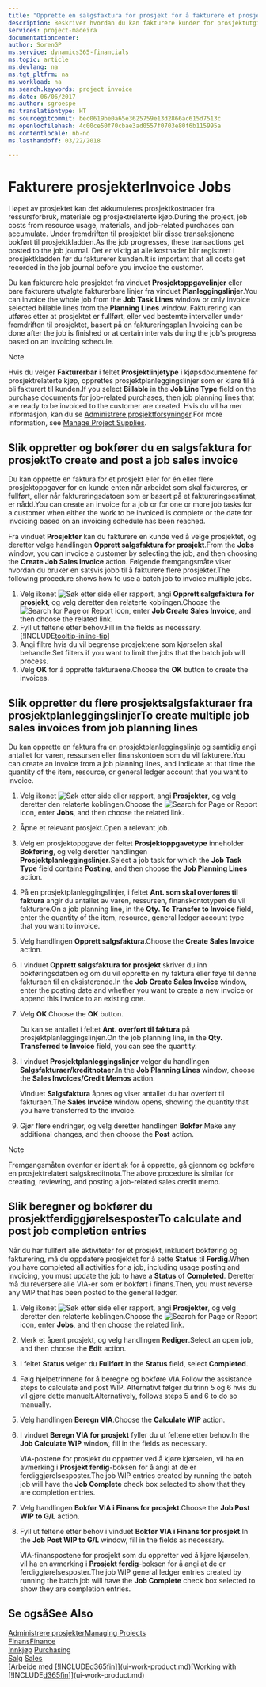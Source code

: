 ```yaml
---
title: "Opprette en salgsfaktura for prosjekt for å fakturere et prosjekt | Microsoft-dokumentasjon"
description: Beskriver hvordan du kan fakturere kunder for prosjektutgifter etter hvert som et prosjekt skrider frem.
services: project-madeira
documentationcenter: 
author: SorenGP
ms.service: dynamics365-financials
ms.topic: article
ms.devlang: na
ms.tgt_pltfrm: na
ms.workload: na
ms.search.keywords: project invoice
ms.date: 06/06/2017
ms.author: sgroespe
ms.translationtype: HT
ms.sourcegitcommit: bec0619be0a65e3625759e13d2866ac615d7513c
ms.openlocfilehash: 4c00ce50f70cbae3ad0557f0703e80f6b115995a
ms.contentlocale: nb-no
ms.lasthandoff: 03/22/2018

---
```

# <a name="invoice-jobs"></a><span data-ttu-id="b8a0d-103">Fakturere prosjekter</span><span class="sxs-lookup"><span data-stu-id="b8a0d-103">Invoice Jobs</span></span>
<span data-ttu-id="b8a0d-104">I løpet av prosjektet kan det akkumuleres prosjektkostnader fra ressursforbruk, materiale og prosjektrelaterte kjøp.</span><span class="sxs-lookup"><span data-stu-id="b8a0d-104">During the project, job costs from resource usage, materials, and job-related purchases can accumulate.</span></span> <span data-ttu-id="b8a0d-105">Under fremdriften til prosjektet blir disse transaksjonene bokført til prosjektkladden.</span><span class="sxs-lookup"><span data-stu-id="b8a0d-105">As the job progresses, these transactions get posted to the job journal.</span></span> <span data-ttu-id="b8a0d-106">Det er viktig at alle kostnader blir registrert i prosjektkladden før du fakturerer kunden.</span><span class="sxs-lookup"><span data-stu-id="b8a0d-106">It is important that all costs get recorded in the job journal before you invoice the customer.</span></span>

<span data-ttu-id="b8a0d-107">Du kan fakturere hele prosjektet fra vinduet **Prosjektoppgavelinjer** eller bare fakturere utvalgte fakturerbare linjer fra vinduet **Planleggingslinjer**.</span><span class="sxs-lookup"><span data-stu-id="b8a0d-107">You can invoice the whole job from the **Job Task Lines** window or only invoice selected billable lines from the **Planning Lines** window.</span></span> <span data-ttu-id="b8a0d-108">Fakturering kan utføres etter at prosjektet er fullført, eller ved bestemte intervaller under fremdriften til prosjektet, basert på en faktureringsplan.</span><span class="sxs-lookup"><span data-stu-id="b8a0d-108">Invoicing can be done after the job is finished or at certain intervals during the job's progress based on an invoicing schedule.</span></span>

> [!NOTE]  
>   <span data-ttu-id="b8a0d-109">Hvis du velger **Fakturerbar** i feltet **Prosjektlinjetype** i kjøpsdokumentene for prosjektrelaterte kjøp, opprettes prosjektplanleggingslinjer som er klare til å bli fakturert til kunden.</span><span class="sxs-lookup"><span data-stu-id="b8a0d-109">If you select **Billable** in the **Job Line Type** field on the purchase documents for job-related purchases, then job planning lines that are ready to be invoiced to the customer are created.</span></span> <span data-ttu-id="b8a0d-110">Hvis du vil ha mer informasjon, kan du se [Administrere prosjektforsyninger](projects-how-manage-project-supplies.md).</span><span class="sxs-lookup"><span data-stu-id="b8a0d-110">For more information, see [Manage Project Supplies](projects-how-manage-project-supplies.md).</span></span>

## <a name="to-create-and-post-a-job-sales-invoice"></a><span data-ttu-id="b8a0d-111">Slik oppretter og bokfører du en salgsfaktura for prosjekt</span><span class="sxs-lookup"><span data-stu-id="b8a0d-111">To create and post a job sales invoice</span></span>
<span data-ttu-id="b8a0d-112">Du kan opprette en faktura for et prosjekt eller for én eller flere prosjektoppgaver for en kunde enten når arbeidet som skal faktureres, er fullført, eller når faktureringsdatoen som er basert på et faktureringsestimat, er nådd.</span><span class="sxs-lookup"><span data-stu-id="b8a0d-112">You can create an invoice for a job or for one or more job tasks for a customer when either the work to be invoiced is complete or the date for invoicing based on an invoicing schedule has been reached.</span></span>

<span data-ttu-id="b8a0d-113">Fra vinduet **Prosjekter** kan du fakturere en kunde ved å velge prosjektet, og deretter velge handlingen **Opprett salgsfaktura for prosjekt**.</span><span class="sxs-lookup"><span data-stu-id="b8a0d-113">From the **Jobs** window, you can invoice a customer by selecting the job, and then choosing the **Create Job Sales Invoice** action.</span></span> <span data-ttu-id="b8a0d-114">Følgende fremgangsmåte viser hvordan du bruker en satsvis jobb til å fakturere flere prosjekter.</span><span class="sxs-lookup"><span data-stu-id="b8a0d-114">The following procedure shows how to use a batch job to invoice multiple jobs.</span></span>  

1. <span data-ttu-id="b8a0d-115">Velg ikonet ![Søk etter side eller rapport](media/ui-search/search_small.png "Søk etter side eller rapport"), angi **Opprett salgsfaktura for prosjekt**, og velg deretter den relaterte koblingen.</span><span class="sxs-lookup"><span data-stu-id="b8a0d-115">Choose the ![Search for Page or Report](media/ui-search/search_small.png "Search for Page or Report icon") icon, enter **Job Create Sales Invoice**, and then choose the related link.</span></span>  
2. <span data-ttu-id="b8a0d-116">Fyll ut feltene etter behov.</span><span class="sxs-lookup"><span data-stu-id="b8a0d-116">Fill in the fields as necessary.</span></span> [!INCLUDE[tooltip-inline-tip](includes/tooltip-inline-tip_md.md)]
3. <span data-ttu-id="b8a0d-117">Angi filtre hvis du vil begrense prosjektene som kjørselen skal behandle.</span><span class="sxs-lookup"><span data-stu-id="b8a0d-117">Set filters if you want to limit the jobs that the batch job will process.</span></span>
4. <span data-ttu-id="b8a0d-118">Velg **OK** for å opprette fakturaene.</span><span class="sxs-lookup"><span data-stu-id="b8a0d-118">Choose the **OK** button to create the invoices.</span></span>  

## <a name="to-create-multiple-job-sales-invoices-from-job-planning-lines"></a><span data-ttu-id="b8a0d-119">Slik oppretter du flere prosjektsalgsfakturaer fra prosjektplanleggingslinjer</span><span class="sxs-lookup"><span data-stu-id="b8a0d-119">To create multiple job sales invoices from job planning lines</span></span>
<span data-ttu-id="b8a0d-120">Du kan opprette en faktura fra en prosjektplanleggingslinje og samtidig angi antallet for varen, ressursen eller finanskontoen som du vil fakturere.</span><span class="sxs-lookup"><span data-stu-id="b8a0d-120">You can create an invoice from a job planning lines, and indicate at that time the quantity of the item, resource, or general ledger account that you want to invoice.</span></span>

1. <span data-ttu-id="b8a0d-121">Velg ikonet ![Søk etter side eller rapport](media/ui-search/search_small.png "Søk etter side eller rapport"), angi **Prosjekter**, og velg deretter den relaterte koblingen.</span><span class="sxs-lookup"><span data-stu-id="b8a0d-121">Choose the ![Search for Page or Report](media/ui-search/search_small.png "Search for Page or Report icon") icon, enter **Jobs**, and then choose the related link.</span></span>
2. <span data-ttu-id="b8a0d-122">Åpne et relevant prosjekt.</span><span class="sxs-lookup"><span data-stu-id="b8a0d-122">Open a relevant job.</span></span>
3. <span data-ttu-id="b8a0d-123">Velg en prosjektoppgave der feltet **Prosjektoppgavetype** inneholder **Bokføring**, og velg deretter handlingen **Prosjektplanleggingslinjer**.</span><span class="sxs-lookup"><span data-stu-id="b8a0d-123">Select a job task for which the **Job Task Type** field contains **Posting**, and then choose the **Job Planning Lines** action.</span></span>  
4. <span data-ttu-id="b8a0d-124">På en prosjektplanleggingslinjer, i feltet **Ant. som skal overføres til faktura** angir du antallet av varen, ressursen, finanskontotypen du vil fakturere.</span><span class="sxs-lookup"><span data-stu-id="b8a0d-124">On a job planning line, in the **Qty. To Transfer to Invoice** field, enter the quantity of the item, resource, general ledger account type that you want to invoice.</span></span>  
5. <span data-ttu-id="b8a0d-125">Velg handlingen **Opprett salgsfaktura**.</span><span class="sxs-lookup"><span data-stu-id="b8a0d-125">Choose the **Create Sales Invoice** action.</span></span>
6. <span data-ttu-id="b8a0d-126">I vinduet **Opprett salgsfaktura for prosjekt** skriver du inn bokføringsdatoen og om du vil opprette en ny faktura eller føye til denne fakturaen til en eksisterende.</span><span class="sxs-lookup"><span data-stu-id="b8a0d-126">In the **Job Create Sales Invoice** window, enter the posting date and whether you want to create a new invoice or append this invoice to an existing one.</span></span>
7. <span data-ttu-id="b8a0d-127">Velg **OK**.</span><span class="sxs-lookup"><span data-stu-id="b8a0d-127">Choose the **OK** button.</span></span>  

    <span data-ttu-id="b8a0d-128">Du kan se antallet i feltet **Ant. overført til faktura** på prosjektplanleggingslinjen.</span><span class="sxs-lookup"><span data-stu-id="b8a0d-128">On the job planning line, in the **Qty. Transferred to Invoice** field, you can see the quantity.</span></span>
8. <span data-ttu-id="b8a0d-129">I vinduet **Prosjektplanleggingslinjer** velger du handlingen **Salgsfakturaer/kreditnotaer**.</span><span class="sxs-lookup"><span data-stu-id="b8a0d-129">In the **Job Planning Lines** window, choose the **Sales Invoices/Credit Memos** action.</span></span>

    <span data-ttu-id="b8a0d-130">Vinduet **Salgsfaktura** åpnes og viser antallet du har overført til fakturaen.</span><span class="sxs-lookup"><span data-stu-id="b8a0d-130">The **Sales Invoice** window opens, showing the quantity that you have transferred to the invoice.</span></span>  
9. <span data-ttu-id="b8a0d-131">Gjør flere endringer, og velg deretter handlingen **Bokfør**.</span><span class="sxs-lookup"><span data-stu-id="b8a0d-131">Make any additional changes, and then choose the **Post** action.</span></span>

> [!NOTE]  
>   <span data-ttu-id="b8a0d-132">Fremgangsmåten ovenfor er identisk for å opprette, gå gjennom og bokføre en prosjektrelatert salgskreditnota.</span><span class="sxs-lookup"><span data-stu-id="b8a0d-132">The above procedure is similar for creating, reviewing, and posting a job-related sales credit memo.</span></span>

## <a name="to-calculate-and-post-job-completion-entries"></a><span data-ttu-id="b8a0d-133">Slik beregner og bokfører du prosjektferdiggjørelsesposter</span><span class="sxs-lookup"><span data-stu-id="b8a0d-133">To calculate and post job completion entries</span></span>
<span data-ttu-id="b8a0d-134">Når du har fullført alle aktiviteter for et prosjekt, inkludert bokføring og fakturering, må du oppdatere prosjektet for å sette **Status** til **Ferdig**.</span><span class="sxs-lookup"><span data-stu-id="b8a0d-134">When you have completed all activities for a job, including usage posting and invoicing, you must update the job to have a **Status** of **Completed**.</span></span> <span data-ttu-id="b8a0d-135">Deretter må du reversere alle VIA-er som er bokført i finans.</span><span class="sxs-lookup"><span data-stu-id="b8a0d-135">Then, you must reverse any WIP that has been posted to the general ledger.</span></span>

1. <span data-ttu-id="b8a0d-136">Velg ikonet ![Søk etter side eller rapport](media/ui-search/search_small.png "Søk etter side eller rapport"), angi **Prosjekter**, og velg deretter den relaterte koblingen.</span><span class="sxs-lookup"><span data-stu-id="b8a0d-136">Choose the ![Search for Page or Report](media/ui-search/search_small.png "Search for Page or Report icon") icon, enter **Jobs**, and then choose the related link.</span></span>  
2. <span data-ttu-id="b8a0d-137">Merk et åpent prosjekt, og velg handlingen **Rediger**.</span><span class="sxs-lookup"><span data-stu-id="b8a0d-137">Select an open job, and then choose the **Edit** action.</span></span>
3. <span data-ttu-id="b8a0d-138">I feltet **Status** velger du **Fullført**.</span><span class="sxs-lookup"><span data-stu-id="b8a0d-138">In the **Status** field, select **Completed**.</span></span>
4. <span data-ttu-id="b8a0d-139">Følg hjelpetrinnene for å beregne og bokføre VIA.</span><span class="sxs-lookup"><span data-stu-id="b8a0d-139">Follow the assistance steps to calculate and post WIP.</span></span> <span data-ttu-id="b8a0d-140">Alternativt følger du trinn 5 og 6 hvis du vil gjøre dette manuelt.</span><span class="sxs-lookup"><span data-stu-id="b8a0d-140">Alternatively, follows steps 5 and 6 to do so manually.</span></span>  
5. <span data-ttu-id="b8a0d-141">Velg handlingen **Beregn VIA**.</span><span class="sxs-lookup"><span data-stu-id="b8a0d-141">Choose the **Calculate WIP** action.</span></span>
6. <span data-ttu-id="b8a0d-142">I vinduet **Beregn VIA for prosjekt** fyller du ut feltene etter behov.</span><span class="sxs-lookup"><span data-stu-id="b8a0d-142">In the **Job Calculate WIP** window, fill in the fields as necessary.</span></span>  

     <span data-ttu-id="b8a0d-143">VIA-postene for prosjekt du oppretter ved å kjøre kjørselen, vil ha en avmerking i **Prosjekt ferdig**-boksen for å angi at de er ferdiggjørelsesposter.</span><span class="sxs-lookup"><span data-stu-id="b8a0d-143">The job WIP entries created by running the batch job will have the **Job Complete** check box selected to show that they are completion entries.</span></span>  
7. <span data-ttu-id="b8a0d-144">Velg handlingen **Bokfør VIA i Finans for prosjekt**.</span><span class="sxs-lookup"><span data-stu-id="b8a0d-144">Choose the **Job Post WIP to G/L** action.</span></span>
8. <span data-ttu-id="b8a0d-145">Fyll ut feltene etter behov i vinduet **Bokfør VIA i Finans for prosjekt**.</span><span class="sxs-lookup"><span data-stu-id="b8a0d-145">In the **Job Post WIP to G/L** window, fill in the fields as necessary.</span></span>  

     <span data-ttu-id="b8a0d-146">VIA-finanspostene for prosjekt som du oppretter ved å kjøre kjørselen, vil ha en avmerking i **Prosjekt ferdig**-boksen for å angi at de er ferdiggjørelsesposter.</span><span class="sxs-lookup"><span data-stu-id="b8a0d-146">The job WIP general ledger entries created by running the batch job will have the **Job Complete** check box selected to show they are completion entries.</span></span>

## <a name="see-also"></a><span data-ttu-id="b8a0d-147">Se også</span><span class="sxs-lookup"><span data-stu-id="b8a0d-147">See Also</span></span>
[<span data-ttu-id="b8a0d-148">Administrere prosjekter</span><span class="sxs-lookup"><span data-stu-id="b8a0d-148">Managing Projects</span></span>](projects-manage-projects.md)  
[<span data-ttu-id="b8a0d-149">Finans</span><span class="sxs-lookup"><span data-stu-id="b8a0d-149">Finance</span></span>](finance.md)  
<span data-ttu-id="b8a0d-150">[Innkjøp](purchasing-manage-purchasing.md)       </span><span class="sxs-lookup"><span data-stu-id="b8a0d-150">[Purchasing](purchasing-manage-purchasing.md)       </span></span>  
<span data-ttu-id="b8a0d-151">[Salg](sales-manage-sales.md)    </span><span class="sxs-lookup"><span data-stu-id="b8a0d-151">[Sales](sales-manage-sales.md)    </span></span>  
<span data-ttu-id="b8a0d-152">[Arbeide med [!INCLUDE[d365fin](includes/d365fin_md.md)]](ui-work-product.md)</span><span class="sxs-lookup"><span data-stu-id="b8a0d-152">[Working with [!INCLUDE[d365fin](includes/d365fin_md.md)]](ui-work-product.md)</span></span>  

